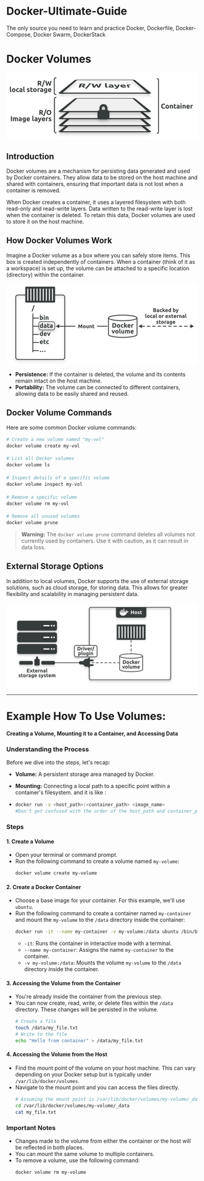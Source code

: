 # Docker-Ultimate-Guide
The only source you need to learn and practice Docker, Dockerfile, Docker-Compose, Docker Swarm, DockerStack



# Docker Volumes

![Docker Volumes](image.png)

## Introduction
Docker volumes are a mechanism for persisting data generated and used by Docker containers. They allow data to be stored on the host machine and shared with containers, ensuring that important data is not lost when a container is removed. 

When Docker creates a container, it uses a layered filesystem with both read-only and read-write layers. Data written to the read-write layer is lost when the container is deleted. To retain this data, Docker volumes are used to store it on the host machine.

## How Docker Volumes Work
Imagine a Docker volume as a box where you can safely store items. This box is created independently of containers. When a container (think of it as a workspace) is set up, the volume can be attached to a specific location (directory) within the container.

![Docker Volume Concept](image-1.png)

- **Persistence:** If the container is deleted, the volume and its contents remain intact on the host machine.
- **Portability:** The volume can be connected to different containers, allowing data to be easily shared and reused.

## Docker Volume Commands
Here are some common Docker volume commands:

```bash
# Create a new volume named "my-vol"
docker volume create my-vol

# List all Docker volumes
docker volume ls

# Inspect details of a specific volume
docker volume inspect my-vol

# Remove a specific volume
docker volume rm my-vol

# Remove all unused volumes
docker volume prune
```

> **Warning:** The `docker volume prune` command deletes all volumes not currently used by containers. Use it with caution, as it can result in data loss.

## External Storage Options
In addition to local volumes, Docker supports the use of external storage solutions, such as cloud storage, for storing data. This allows for greater flexibility and scalability in managing persistent data.

![External Storage](image-2.png)




---


















# Example How To Use Volumes:

####  Creating a Volume, Mounting it to a Container, and Accessing Data

### Understanding the Process
Before we dive into the steps, let's recap:
* **Volume:** A persistent storage area managed by Docker.
* **Mounting:** Connecting a local path to a specific point within a container's filesystem.
and it is like :

*   ```bash
    docker run -v <host_path>:<container_path> <image_name>
    #Don't get confused with the order of the host_path and container_path
    ```

### Steps

#### 1. Create a Volume
* Open your terminal or command prompt.
* Run the following command to create a volume named `my-volume`:
  ```bash
  docker volume create my-volume
  ```

#### 2. Create a Docker Container
* Choose a base image for your container. For this example, we'll use `ubuntu`.
* Run the following command to create a container named `my-container` and mount the `my-volume` to the `/data` directory inside the container:
  ```bash
  docker run -it --name my-container -v my-volume:/data ubuntu /bin/bash
  ```
  * `-it`: Runs the container in interactive mode with a terminal.
  * `--name my-container`: Assigns the name `my-container` to the container.
  * `-v my-volume:/data`: Mounts the volume `my-volume` to the `/data` directory inside the container.

#### 3. Accessing the Volume from the Container
* You're already inside the container from the previous step.
* You can now create, read, write, or delete files within the `/data` directory. These changes will be persisted in the volume.
  ```bash
  # Create a file
  touch /data/my_file.txt
  # Write to the file
  echo "Hello from container" > /data/my_file.txt
  ```

#### 4. Accessing the Volume from the Host
* Find the mount point of the volume on your host machine. This can vary depending on your Docker setup but is typically under `/var/lib/docker/volumes`.
* Navigate to the mount point and you can access the files directly.
  ```bash
  # Assuming the mount point is /var/lib/docker/volumes/my-volume/_data
  cd /var/lib/docker/volumes/my-volume/_data
  cat my_file.txt
  ```

### Important Notes
* Changes made to the volume from either the container or the host will be reflected in both places.
* You can mount the same volume to multiple containers.
* To remove a volume, use the following command:
  ```bash
  docker volume rm my-volume
  ```



 

